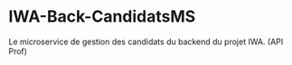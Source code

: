 # IWA-Back-CandidatsMS
Le microservice de gestion des candidats du backend du projet IWA. (API Prof)
